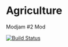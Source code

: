 Agriculture
===========

Modjam #2 Mod

[![Build Status](http://vps.aesireanempire.com:8080/job/Agriculture/badge/icon)](http://vps.aesireanempire.com:8080/job/Agriculture/)

